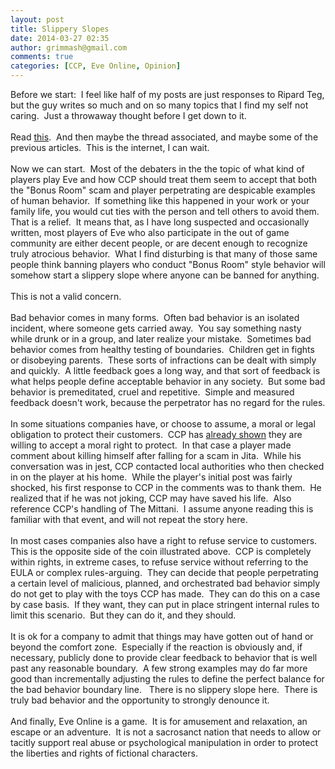 ```yaml
---
layout: post
title: Slippery Slopes
date: 2014-03-27 02:35
author: grimmash@gmail.com
comments: true
categories: [CCP, Eve Online, Opinion]
---
```

Before we start:&nbsp; I feel like half of my posts are just responses to Ripard Teg, but the guy writes so much and on so many topics that I find my self not caring.&nbsp; Just a throwaway thought before I get down to it.<br /><br />Read <a href="http://jestertrek.blogspot.com/2014/03/earthquake.html">this</a>.&nbsp; And then maybe the thread associated, and maybe some of the previous articles.&nbsp; This is the internet, I can wait.<br /><br />Now we can start.&nbsp; Most of the debaters in the the topic of what kind of players play Eve and how CCP should treat them seem to accept that both the "Bonus Room" scam and player perpetrating are despicable examples of human behavior.&nbsp; If something like this happened in your work or your family life, you would cut ties with the person and tell others to avoid them.&nbsp; That is a relief.&nbsp; It means that, as I have long suspected and occasionally written, most players of Eve who also participate in the out of game community are either decent people, or are decent enough to recognize truly atrocious behavior.&nbsp; What I find disturbing is that many of those same people think banning players who conduct "Bonus Room" style behavior will somehow start a slippery slope where anyone can be banned for anything.<br /><br />This is not a valid concern.<br /><br />Bad behavior comes in many forms.&nbsp; Often bad behavior is an isolated incident, where someone gets carried away.&nbsp; You say something nasty while drunk or in a group, and later realize your mistake.&nbsp; Sometimes bad behavior comes from healthy testing of boundaries.&nbsp; Children get in fights or disobeying parents.&nbsp; These sorts of infractions can be dealt with simply and quickly.&nbsp; A little feedback goes a long way, and that sort of feedback is what helps people define acceptable behavior in any society.&nbsp; But some bad behavior is premeditated, cruel and repetitive.&nbsp; Simple and measured feedback doesn't work, because the perpetrator has no regard for the rules.<br /><br />In some situations companies have, or choose to assume, a moral or legal obligation to protect their customers.&nbsp; CCP has <a href="http://www.reddit.com/r/Eve/comments/2080l1/ccp_gave_my_info_to_interpol_because_they_thought/">already shown</a> they are willing to accept a moral right to protect.&nbsp; In that case a player made comment about killing himself after falling for a scam in Jita.&nbsp; While his conversation was in jest, CCP contacted local authorities who then checked in on the player at his home.&nbsp; While the player's initial post was fairly shocked, his first response to CCP in the comments was to thank them.&nbsp; He realized that if he was not joking, CCP may have saved his life.&nbsp; Also reference CCP's handling of The Mittani.&nbsp; I assume anyone reading this is familiar with that event, and will not repeat the story here. <br /><br />In most cases companies also have a right to refuse service to customers. This is the opposite side of the coin illustrated above.&nbsp; CCP is completely within rights, in extreme cases, to refuse service without referring to the EULA or complex rules-arguing.&nbsp; They can decide that people perpetrating a certain level of malicious, planned, and orchestrated bad behavior simply do not get to play with the toys CCP has made.&nbsp; They can do this on a case by case basis.&nbsp; If they want, they can put in place stringent internal rules to limit this scenario.&nbsp; But they can do it, and they should.&nbsp;<br /><br />It is ok for a company to admit that things may have gotten out of hand or beyond the comfort zone.&nbsp; Especially if the reaction is obviously and, if necessary, publicly done to provide clear feedback to behavior that is well past any reasonable boundary.&nbsp; A few strong examples may do far more good than incrementally adjusting the rules to define the perfect balance for the bad behavior boundary line.&nbsp;&nbsp; There is no slippery slope here.&nbsp; There is truly bad behavior and the opportunity to strongly denounce it.<br /><br />And finally, Eve Online is a game.&nbsp; It is for amusement and relaxation, an escape or an adventure.&nbsp; It is not a sacrosanct nation that needs to allow or tacitly support real abuse or psychological manipulation in order to protect the liberties and rights of fictional characters.
